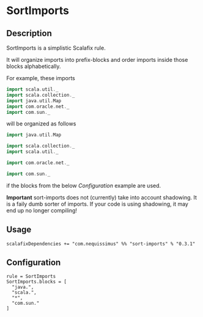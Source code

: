 # SortImports

## Description

SortImports is a simplistic Scalafix rule.

It will organize imports into prefix-blocks and order imports inside those blocks alphabetically.

For example, these imports

```scala
import scala.util._
import scala.collection._
import java.util.Map
import com.oracle.net._
import com.sun._
```

will be organized as follows

```scala
import java.util.Map

import scala.collection._
import scala.util._

import com.oracle.net._

import com.sun._
```

if the blocks from the below _Configuration_ example are used.


**Important**
sort-imports does not (currently) take into account shadowing.
It is a faily dumb sorter of imports. If your code is using shadowing, it may end up no longer compiling!

## Usage

`scalafixDependencies += "com.nequissimus" %% "sort-imports" % "0.3.1"`

## Configuration

```
rule = SortImports
SortImports.blocks = [
  "java.",
  "scala.",
  "*",
  "com.sun."
]
```
